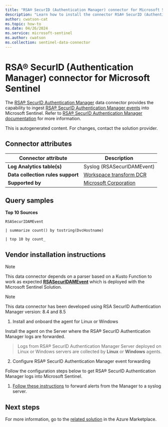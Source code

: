 ```yaml
---
title: "RSA® SecurID (Authentication Manager) connector for Microsoft Sentinel"
description: "Learn how to install the connector RSA® SecurID (Authentication Manager) to connect your data source to Microsoft Sentinel."
author: cwatson-cat
ms.topic: how-to
ms.date: 04/26/2024
ms.service: microsoft-sentinel
ms.author: cwatson
ms.collection: sentinel-data-connector
---
```


# RSA® SecurID (Authentication Manager) connector for Microsoft Sentinel

The [RSA® SecurID Authentication Manager](https://www.securid.com/) data connector provides the capability to ingest [RSA® SecurID Authentication Manager events](https://community.rsa.com/t5/rsa-authentication-manager/rsa-authentication-manager-log-messages/ta-p/630160) into Microsoft Sentinel. Refer to [RSA® SecurID Authentication Manager documentation](https://community.rsa.com/t5/rsa-authentication-manager/getting-started-with-rsa-authentication-manager/ta-p/569582) for more information.

This is autogenerated content. For changes, contact the solution provider.

## Connector attributes

| Connector attribute | Description |
| --- | --- |
| **Log Analytics table(s)** | Syslog (RSASecurIDAMEvent)<br/> |
| **Data collection rules support** | [Workspace transform DCR](/azure/azure-monitor/logs/tutorial-workspace-transformations-portal) |
| **Supported by** | [Microsoft Corporation](https://support.microsoft.com) |

## Query samples

**Top 10 Sources**

   ```kusto
RSASecurIDAMEvent
 
   | summarize count() by tostring(DvcHostname)
 
   | top 10 by count_
   ```



## Vendor installation instructions


> [!NOTE]
   >  This data connector depends on a parser based on a Kusto Function to work as expected [**RSASecurIDAMEvent**](https://aka.ms/sentinel-rsasecuridam-parser) which is deployed with the Microsoft Sentinel Solution.


> [!NOTE]
   >  This data connector has been developed using RSA SecurID Authentication Manager version: 8.4 and 8.5

1. Install and onboard the agent for Linux or Windows

Install the agent on the Server where the RSA® SecurID Authentication Manager logs are forwarded.

> Logs from RSA® SecurID Authentication Manager Server deployed on Linux or Windows servers are collected by **Linux** or **Windows** agents.




2. Configure RSA® SecurID Authentication Manager event forwarding

Follow the configuration steps below to get RSA® SecurID Authentication Manager logs into Microsoft Sentinel.
1. [Follow these instructions](https://community.rsa.com/t5/rsa-authentication-manager/configure-the-remote-syslog-host-for-real-time-log-monitoring/ta-p/571374) to forward alerts from the Manager to a syslog server.



## Next steps

For more information, go to the [related solution](https://azuremarketplace.microsoft.com/en-us/marketplace/apps/azuresentinel.azure-sentinel-solution-securid?tab=Overview) in the Azure Marketplace.
